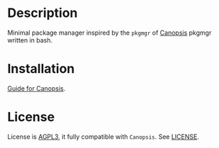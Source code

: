 Description
===========

Minimal package manager inspired by the ``pkgmgr`` of [Canopsis][1] pkgmgr written in bash.

Installation
============

[Guide for Canopsis][2].

License
=======

License is [AGPL3][4], it fully compatible with ``Canopsis``.
See [LICENSE][3].

[1]: https://github.com/capensis/canopsis
[2]: http://gist.io/3193620
[3]: https://raw.github.com/Socketubs/pkgmgr/master/LICENSE
[4]: http://www.gnu.org/licenses/agpl.html
